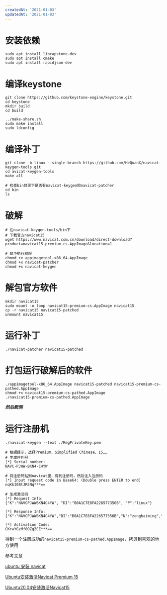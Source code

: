 ```yaml
---
createdAt: '2021-01-03'
updatedAt: '2021-01-03'
---
```


<!--more-->

# 安装依赖
```shell
sudo apt install libcapstone-dev
sudo apt install cmake
sudo apt install rapidjson-dev
```

# 编译keystone
```shell
git clone https://github.com/keystone-engine/keystone.git
cd keystone
mkdir build
cd build

../make-share.sh
sudo make install
sudo ldconfig
```

# 编译补丁
```shell
git clone -b linux --single-branch https://github.com/HeQuanX/navicat-keygen-tools.git
cd avicat-keygen-tools
make all

# 检查bin目录下是否有navicat-keygen和navicat-patcher
cd bin
ls
```

# 破解
```shell
# 在navicat-keygen-tools/bin下
# 下载官方navicat15
wget https://www.navicat.com.cn/download/direct-download?product=navicat15-premium-cs.AppImage&location=1

# 赋予执行权限
chmod +x appimagetool-x86_64.AppImage
chmod +x navicat-patcher
chmod +x navicat-keygen
```

# 解包官方软件
```shell
mkdir navicat15
sudo mount -o loop navicat15-premium-cs.AppImage navicat15
cp -r navicat15 navicat15-patched
unmount navicat15
```

# 运行补丁
```shell
./navicat-patcher navicat15-patched
```

# 打包运行破解后的软件
```shell
./appimagetool-x86_64.AppImage navicat15-patched navicat15-premium-cs-pathed.AppImage
chmod +x navicat15-premium-cs-pathed.AppImage
./navicat15-premium-cs-pathed.AppImage
```
**_然后断网_**

# 运行注册机
```shell
./navicat-keygen --text ./RegPrivateKey.pem

# 根据提示，选择Premium、Simplified Chinese、15……
# 生成序列号
[*] Serial number:
NAVC-PJWW-BKN4-C4YW

# 将注册码贴到navicat里，得到注册码，然后注入注册码
[*] Input request code in Base64: (Double press ENTER to end)
nqKkI0BtJR5Nq***==

# 生成激活码
[*] Request Info:
{"K":"NAVCPJWWBKN4C4YW", "DI":"B0A1C7E8FA226577356B", "P":"linux"}

[*] Response Info:
{"K":"NAVCPJWWBKN4C4YW","DI":"B0A1C7E8FA226577356B","N":"zenghaiming","O":"hh","T":1582448573}

[*] Activation Code:
CKrwYGzMf0OZgZCE***==
```

得到一个注册成功的`navicat15-premium-cs-pathed.AppImage`，拷贝到喜欢的地方使用

参考文章

[ubuntu 安装 navicat](https://www.rainsheep.cn/articles/2020/08/15/1597469098346.html)

[Ubuntu安装激活Navicat Premium 15](https://www.zze.xyz/archives/ubuntu-navicat.html)

[Ubuntu20.04安装激活Navicat15](https://www.jianshu.com/p/e750b8736311)